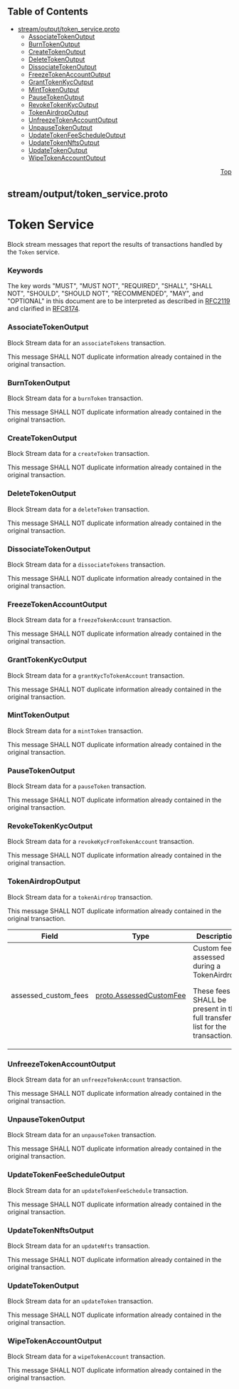 ## Table of Contents

- [stream/output/token_service.proto](#stream_output_token_service-proto)
    - [AssociateTokenOutput](#com-hedera-hapi-block-stream-output-AssociateTokenOutput)
    - [BurnTokenOutput](#com-hedera-hapi-block-stream-output-BurnTokenOutput)
    - [CreateTokenOutput](#com-hedera-hapi-block-stream-output-CreateTokenOutput)
    - [DeleteTokenOutput](#com-hedera-hapi-block-stream-output-DeleteTokenOutput)
    - [DissociateTokenOutput](#com-hedera-hapi-block-stream-output-DissociateTokenOutput)
    - [FreezeTokenAccountOutput](#com-hedera-hapi-block-stream-output-FreezeTokenAccountOutput)
    - [GrantTokenKycOutput](#com-hedera-hapi-block-stream-output-GrantTokenKycOutput)
    - [MintTokenOutput](#com-hedera-hapi-block-stream-output-MintTokenOutput)
    - [PauseTokenOutput](#com-hedera-hapi-block-stream-output-PauseTokenOutput)
    - [RevokeTokenKycOutput](#com-hedera-hapi-block-stream-output-RevokeTokenKycOutput)
    - [TokenAirdropOutput](#com-hedera-hapi-block-stream-output-TokenAirdropOutput)
    - [UnfreezeTokenAccountOutput](#com-hedera-hapi-block-stream-output-UnfreezeTokenAccountOutput)
    - [UnpauseTokenOutput](#com-hedera-hapi-block-stream-output-UnpauseTokenOutput)
    - [UpdateTokenFeeScheduleOutput](#com-hedera-hapi-block-stream-output-UpdateTokenFeeScheduleOutput)
    - [UpdateTokenNftsOutput](#com-hedera-hapi-block-stream-output-UpdateTokenNftsOutput)
    - [UpdateTokenOutput](#com-hedera-hapi-block-stream-output-UpdateTokenOutput)
    - [WipeTokenAccountOutput](#com-hedera-hapi-block-stream-output-WipeTokenAccountOutput)
  



<a name="stream_output_token_service-proto"></a>
<p align="right"><a href="#top">Top</a></p>

## stream/output/token_service.proto
# Token Service
Block stream messages that report the results of transactions
handled by the `Token` service.

### Keywords
The key words "MUST", "MUST NOT", "REQUIRED", "SHALL", "SHALL NOT",
"SHOULD", "SHOULD NOT", "RECOMMENDED", "MAY", and "OPTIONAL" in this
document are to be interpreted as described in
[RFC2119](https://www.ietf.org/rfc/rfc2119) and clarified in
[RFC8174](https://www.ietf.org/rfc/rfc8174).


<a name="com-hedera-hapi-block-stream-output-AssociateTokenOutput"></a>

### AssociateTokenOutput
Block Stream data for an `associateTokens` transaction.

This message SHALL NOT duplicate information already contained in
the original transaction.






<a name="com-hedera-hapi-block-stream-output-BurnTokenOutput"></a>

### BurnTokenOutput
Block Stream data for a `burnToken` transaction.

This message SHALL NOT duplicate information already contained in
the original transaction.






<a name="com-hedera-hapi-block-stream-output-CreateTokenOutput"></a>

### CreateTokenOutput
Block Stream data for a `createToken` transaction.

This message SHALL NOT duplicate information already contained in
the original transaction.






<a name="com-hedera-hapi-block-stream-output-DeleteTokenOutput"></a>

### DeleteTokenOutput
Block Stream data for a `deleteToken` transaction.

This message SHALL NOT duplicate information already contained in
the original transaction.






<a name="com-hedera-hapi-block-stream-output-DissociateTokenOutput"></a>

### DissociateTokenOutput
Block Stream data for a `dissociateTokens` transaction.

This message SHALL NOT duplicate information already contained in
the original transaction.






<a name="com-hedera-hapi-block-stream-output-FreezeTokenAccountOutput"></a>

### FreezeTokenAccountOutput
Block Stream data for a `freezeTokenAccount` transaction.

This message SHALL NOT duplicate information already contained in
the original transaction.






<a name="com-hedera-hapi-block-stream-output-GrantTokenKycOutput"></a>

### GrantTokenKycOutput
Block Stream data for a `grantKycToTokenAccount` transaction.

This message SHALL NOT duplicate information already contained in
the original transaction.






<a name="com-hedera-hapi-block-stream-output-MintTokenOutput"></a>

### MintTokenOutput
Block Stream data for a `mintToken` transaction.

This message SHALL NOT duplicate information already contained in
the original transaction.






<a name="com-hedera-hapi-block-stream-output-PauseTokenOutput"></a>

### PauseTokenOutput
Block Stream data for a `pauseToken` transaction.

This message SHALL NOT duplicate information already contained in
the original transaction.






<a name="com-hedera-hapi-block-stream-output-RevokeTokenKycOutput"></a>

### RevokeTokenKycOutput
Block Stream data for a `revokeKycFromTokenAccount` transaction.

This message SHALL NOT duplicate information already contained in
the original transaction.






<a name="com-hedera-hapi-block-stream-output-TokenAirdropOutput"></a>

### TokenAirdropOutput
Block Stream data for a `tokenAirdrop` transaction.

This message SHALL NOT duplicate information already contained in
the original transaction.


| Field | Type | Description |
| ----- | ---- | ----------- |
| assessed_custom_fees | [proto.AssessedCustomFee](#proto-AssessedCustomFee) | Custom fees assessed during a TokenAirdrop. <p> These fees SHALL be present in the full transfer list for the transaction. |






<a name="com-hedera-hapi-block-stream-output-UnfreezeTokenAccountOutput"></a>

### UnfreezeTokenAccountOutput
Block Stream data for an `unfreezeTokenAccount` transaction.

This message SHALL NOT duplicate information already contained in
the original transaction.






<a name="com-hedera-hapi-block-stream-output-UnpauseTokenOutput"></a>

### UnpauseTokenOutput
Block Stream data for an `unpauseToken` transaction.

This message SHALL NOT duplicate information already contained in
the original transaction.






<a name="com-hedera-hapi-block-stream-output-UpdateTokenFeeScheduleOutput"></a>

### UpdateTokenFeeScheduleOutput
Block Stream data for an `updateTokenFeeSchedule` transaction.

This message SHALL NOT duplicate information already contained in
the original transaction.






<a name="com-hedera-hapi-block-stream-output-UpdateTokenNftsOutput"></a>

### UpdateTokenNftsOutput
Block Stream data for an `updateNfts` transaction.

This message SHALL NOT duplicate information already contained in
the original transaction.






<a name="com-hedera-hapi-block-stream-output-UpdateTokenOutput"></a>

### UpdateTokenOutput
Block Stream data for an `updateToken` transaction.

This message SHALL NOT duplicate information already contained in
the original transaction.






<a name="com-hedera-hapi-block-stream-output-WipeTokenAccountOutput"></a>

### WipeTokenAccountOutput
Block Stream data for a `wipeTokenAccount` transaction.

This message SHALL NOT duplicate information already contained in
the original transaction.





 <!-- end messages -->

 <!-- end enums -->

 <!-- end HasExtensions -->

 <!-- end services -->



